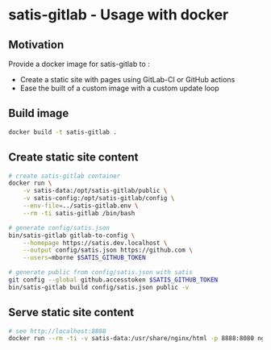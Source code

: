 # satis-gitlab - Usage with docker

## Motivation

Provide a docker image for satis-gitlab to :

* Create a static site with pages using GitLab-CI or GitHub actions
* Ease the built of a custom image with a custom update loop

## Build image

```bash
docker build -t satis-gitlab .
```

## Create static site content

```bash
# create satis-gitlab container
docker run \
    -v satis-data:/opt/satis-gitlab/public \
    -v satis-config:/opt/satis-gitlab/config \
    --env-file=../satis-gitlab.env \
    --rm -ti satis-gitlab /bin/bash

# generate config/satis.json
bin/satis-gitlab gitlab-to-config \
    --homepage https://satis.dev.localhost \
    --output config/satis.json https://github.com \
    --users=mborne $SATIS_GITHUB_TOKEN

# generate public from config/satis.json with satis
git config --global github.accesstoken $SATIS_GITHUB_TOKEN
bin/satis-gitlab build config/satis.json public -v
```

## Serve static site content

```bash
# see http://localhost:8888
docker run --rm -ti -v satis-data:/usr/share/nginx/html -p 8888:8080 nginxinc/nginx-unprivileged:1.26
```


